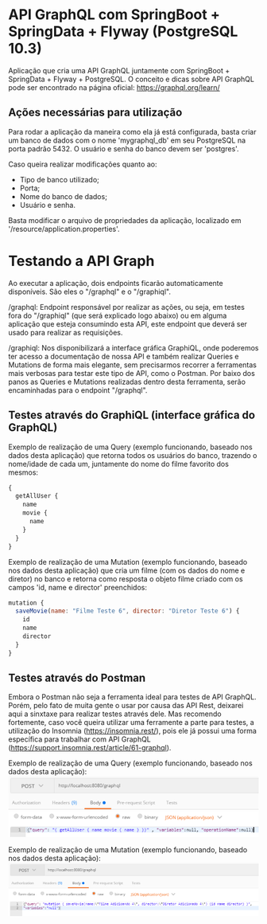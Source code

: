 # API GraphQL com SpringBoot + SpringData + Flyway (PostgreSQL 10.3)
Aplicação que cria uma API GraphQL juntamente com SpringBoot + SpringData + Flyway + PostgreSQL.
O conceito e dicas sobre API GraphQL pode ser encontrado na página oficial: https://graphql.org/learn/

## Ações necessárias para utilização
Para rodar a aplicação da maneira como ela já está configurada, basta criar um banco de dados com o nome 'mygraphql_db' em seu PostgreSQL na porta padrão 5432. O usuário e senha do banco devem ser 'postgres'.

Caso queira realizar modificações quanto ao:
 - Tipo de banco utilizado;
 - Porta;
 - Nome do banco de dados;
 - Usuário e senha.

Basta modificar o arquivo de propriedades da aplicação, localizado em '/resource/application.properties'.

# Testando a API Graph
Ao executar a aplicação, dois endpoints ficarão automaticamente disponíveis. São eles o "/graphql" e o "/graphiql". 

/graphql: Endpoint responsável por realizar as ações, ou seja, em testes fora do "/graphiql" (que será explicado logo abaixo) ou em alguma aplicação que esteja consumindo esta API, este endpoint que deverá ser usado para realizar as requisições.

/graphiql: Nos disponibilizará a interface gráfica GraphiQL, onde poderemos ter acesso a documentação de nossa API e também realizar Queries e Mutations de forma mais elegante, sem precisarmos recorrer a ferramentas mais verbosas para testar este tipo de API, como o Postman. Por baixo dos panos as Queries e Mutations realizadas dentro desta ferramenta, serão encaminhadas para o endpoint "/graphql".

## Testes através do GraphiQL (interface gráfica do GraphQL)
Exemplo de realização de uma Query (exemplo funcionando, baseado nos dados desta aplicação) que retorna todos os usuários do banco, trazendo o nome/idade de cada um, juntamente do nome do filme favorito dos mesmos:
```js
{
  getAllUser { 
    name 
    movie {
      name
    }
  }
}
```

Exemplo de realização de uma Mutation (exemplo funcionando, baseado nos dados desta aplicação) que cria um filme (com os dados do nome e diretor) no banco e retorna como resposta o objeto filme criado com os campos 'id, name e director' preenchidos:
```js
mutation {
  saveMovie(name: "Filme Teste 6", director: "Diretor Teste 6") {
    id
    name
    director
  }
}
```

## Testes através do Postman
Embora o Postman não seja a ferramenta ideal para testes de API GraphQL. Porém, pelo fato de muita gente o usar por causa das API Rest, deixarei aqui a sinxtaxe para realizar testes através dele. Mas recomendo fortemente, caso você queira utilizar uma ferramente a parte para testes, a utilização do Insomnia (https://insomnia.rest/), pois ele já possui uma forma específica para trabalhar com API GraphQL (https://support.insomnia.rest/article/61-graphql).

Exemplo de realização de uma Query (exemplo funcionando, baseado nos dados desta aplicação):
![](screenshots/query_postman.png)


Exemplo de realização de uma Mutation (exemplo funcionando, baseado nos dados desta aplicação):
![](screenshots/mutation_postman.png)



